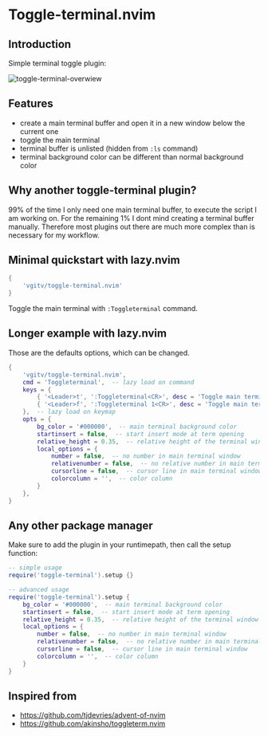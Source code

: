 # Toggle-terminal.nvim

## Introduction

Simple terminal toggle plugin:

![toggle-terminal-overwiew](https://github.com/vgitv/resources/blob/main/toggle-terminal/images/toggle-terminal-overview.png)

## Features

* create a main terminal buffer and open it in a new window below the current one
* toggle the main terminal
* terminal buffer is unlisted (hidden  from `:ls` command)
* terminal background color can be different than normal background color

## Why another toggle-terminal plugin?

99% of the time I only need one main terminal buffer, to execute the script I
am working on. For the remaining 1% I dont mind creating a terminal buffer
manually. Therefore most plugins out there are much more complex than is
necessary for my workflow.

## Minimal quickstart with lazy.nvim

```lua
{
    'vgitv/toggle-terminal.nvim'
}
```

Toggle the main terminal with `:Toggleterminal` command.

## Longer example with lazy.nvim

Those are the defaults options, which can be changed.

```lua
{
    'vgitv/toggle-terminal.nvim',
    cmd = 'Toggleterminal',  -- lazy load on command
    keys = {
        { '<Leader>t', ':Toggleterminal<CR>', desc = 'Toggle main terminal (split current window)' },
        { '<Leader>f', ':Toggleterminal 1<CR>', desc = 'Toggle main terminal (full height)' },
    },  -- lazy load on keymap
    opts = {
        bg_color = '#000000',  -- main terminal background color
        startinsert = false,  -- start insert mode at term opening
        relative_height = 0.35,  -- relative height of the terminal window (beetween 0 and 1)
        local_options = {
            number = false,  -- no number in main terminal window
            relativenumber = false,  -- no relative number in main terminal window
            cursorline = false,  -- cursor line in main terminal window
            colorcolumn = '',  -- color column
        }
    },
}
```

## Any other package manager

Make sure to add the plugin in your runtimepath, then call the setup function:

```lua
-- simple usage
require('toggle-terminal').setup {}

-- advanced usage
require('toggle-terminal').setup {
    bg_color = '#000000',  -- main terminal background color
    startinsert = false,  -- start insert mode at term opening
    relative_height = 0.35,  -- relative height of the terminal window (beetween 0 and 1)
    local_options = {
        number = false,  -- no number in main terminal window
        relativenumber = false,  -- no relative number in main terminal window
        cursorline = false,  -- cursor line in main terminal window
        colorcolumn = '',  -- color column
    }
}
```

## Inspired from

* https://github.com/tjdevries/advent-of-nvim
* https://github.com/akinsho/toggleterm.nvim
